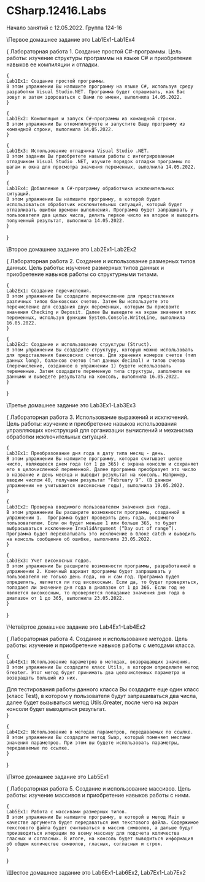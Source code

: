 # CSharp.12416.Labs
Начало занятий с 12.05.2022. Группа 124-16 
  
\\Первое домашнее задание это Lab1Ex1-Lab1Ex4
  
  {
  Лабораторная работа 1. Создание простой C#-программы.
  Цель работы: изучение структуры программы на языке C# и приобретение навыков ее компиляции и отладки.
    
    {
    Lab1Ex1: Создание простой программы.
    В этом упражнении Вы напишите программу на языке C#, используя среду разработки Visual Studio.NET. Программа будет спрашивать, как Вас зовут и затем здороваться с Вами по имени, выполнила 14.05.2022.
    }
    
    {
    Lab1Ex2: Компиляция и запуск C#-программы из командной строки.
    В этом упражнении Вы откомпилируете и запустите Вашу программу из командной строки, выполнила 14.05.2022.
    }
    
    {
    Lab1Ex3: Использование отладчика Visual Studio .NET.
    В этом задании Вы приобретете навыки работы с интегрированным отладчиком Visual Studio .NET, изучите порядок отладки программы по шагам и окна для просмотра значения переменных, выполнила 14.05.2022.
    }
    
    {
    Lab1Ex4: Добавление в C#-программу обработчика исключительных ситуаций.
    В этом упражнении Вы напишите программу, в которой будет использоваться обработчик исключительных ситуаций, который будет отлавливать ошибки времени выполнения. Программа будет запрашивать у пользователя два целых числа, делить первое число на второе и выводить полученный результат, выполнила 14.05.2022.
    }
  }
  
  \\Второе домашнее задание это Lab2Ex1-Lab2Ex2
  
  {
  Лабораторная работа 2. Создание и использование размерных типов данных.
  Цель работы: изучение размерных типов данных и приобретение навыков работы со структурными типами.
    
    {
    Lab2Ex1: Создание перечисления.
    В этом упражнении Вы создадите перечисление для представления различных типов банковских счетов. Затем Вы используете это перечисление для создания двух переменных, которым Вы присвоите значения Checking и Deposit. Далее Вы выведете на экран значения этих переменных, используя функцию System.Console.WriteLine, выполнила 16.05.2022.
    }
    
    {
    Lab2Ex2: Создание и использование структуры (Struct).
    В этом упражнении Вы создадите структуру, которую можно использовать для представления банковских счетов. Для хранения номеров счетов (тип данных long), балансов счетов (тип данных decimal) и типов счетов (перечисление, созданное в упражнении 1) будете использовать переменные. Затем создадите переменную типа структуры, заполните ее данными и выведете результаты на консоль, выполнила 16.05.2022.
    }
  }
  
  \\Третье домашнее задание это Lab3Ex1-Lab3Ex3
  
  {
  Лабораторная работа 3. Использование выражений и исключений.
  Цель работы: изучение и приобретение навыков использования управляющих конструкций для организации вычислений и механизма обработки исключительных ситуаций.
    
    {
    Lab3Ex1: Преобразование дня года в дату типа месяц - день.
    В этом упражнении Вы напишите программу, которая считывает целое число, являющееся днем года (от 1 до 365) с экрана консоли и сохраняет его в целочисленной переменной. Далее программа преобразует это число в название и день месяца и выводит результат на консоль. Например, вводим числом 40, получаем результат “February 9”. (В данном упражнении не учитываются високосные годы), выполнила 19.05.2022.
    }
    
    {
    Lab3Ex2: Проверка вводимого пользователем значения дня года.
    В этом упражнении Вы расширите возможности программы, созданной в упражнении 1.  Программа будет проверять день года, вводимого пользователем. Если он будет меньше 1 или больше 365, то будет выбрасываться исключение InvalidArgument (“Day out of range”). Программа будет перехватывать это исключение в блоке catch и выводить на консоль сообщение об ошибке, выполнила 23.05.2022.
    }
    
    {
    Lab3Ex3: Учет високосных годов.
    В этом упражнении Вы расширите возможности программы, разработанной в упражнении 2. Конечный вариант программы будет запрашивать у пользователя не только день года, но и сам год. Программа будет определять, является ли год високосным. Если да, то будет проверяться, попадает ли значение дня года в диапазон от 1 до 366. Если год не является високосным, то проверяется попадание значения дня года в диапазон от 1 до 365, выполнила 23.05.2022.
    }
  }

  \\Четвёртое домашнее задание это Lab4Ex1-Lab4Ex2
  
  {
  Лабораторная работа 4. Создание и использование методов.
  Цель работы: изучение и приобретение навыков работы с методами класса.
    
    {
    Lab4Ex1: Использование параметров в методах, возвращающих значения.
    В этом упражнении Вы создадите класс Utils, в котором определите метод Greater. Этот метод будет принимать два целочисленных параметра и возвращать больший из них.
Для тестирования работы данного класса Вы создадите еще один класс (класс Test), в котором у пользователя будут запрашиваться два числа, далее будет вызываться метод Utils.Greater, после чего на экран консоли будет выводиться результат.  
    }
    
    {
    Lab4Ex2: Использование в методах параметров, передаваемых по ссылке.
    В этом упражнении Вы создадите метод Swap, который поменяет местами значения параметров. При этом вы будете использовать параметры, передаваемые по ссылке.
    }
  }

  \\Пятое домашнее задание это Lab5Ex1
  
  {
  Лабораторная работа 5. Создание и использование массивов.
  Цель работы: изучение массивов и приобретение навыков работы с ними.
    
    {
    Lab5Ex1: Работа с массивами размерных типов.
    В этом упражнении Вы напишите программу, в которой в метод Main в качестве аргумента будет передаваться имя текстового файла. Содержимое текстового файла будет считываться в массив символов, а дальше будут производиться итерации по всему массиву для подсчета количества гласных и согласных. В итоге, на консоль будет выводиться информация об общем количестве символов, гласных, согласных и строк.
    }
  }

  \\Шестое домашнее задание это Lab6Ex1-Lab6Ex2, Lab7Ex1-Lab7Ex2


